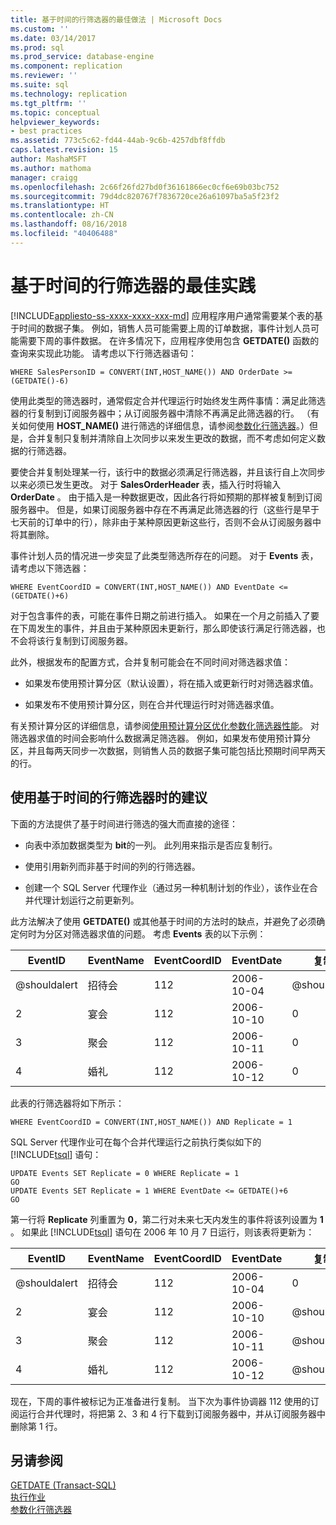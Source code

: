```yaml
---
title: 基于时间的行筛选器的最佳做法 | Microsoft Docs
ms.custom: ''
ms.date: 03/14/2017
ms.prod: sql
ms.prod_service: database-engine
ms.component: replication
ms.reviewer: ''
ms.suite: sql
ms.technology: replication
ms.tgt_pltfrm: ''
ms.topic: conceptual
helpviewer_keywords:
- best practices
ms.assetid: 773c5c62-fd44-44ab-9c6b-4257dbf8ffdb
caps.latest.revision: 15
author: MashaMSFT
ms.author: mathoma
manager: craigg
ms.openlocfilehash: 2c66f26fd27bd0f36161866ec0cf6e69b03bc752
ms.sourcegitcommit: 79d4dc820767f7836720ce26a61097ba5a5f23f2
ms.translationtype: HT
ms.contentlocale: zh-CN
ms.lasthandoff: 08/16/2018
ms.locfileid: "40406488"
---
```

# <a name="best-practices-for-time-based-row-filters"></a>基于时间的行筛选器的最佳实践
[!INCLUDE[appliesto-ss-xxxx-xxxx-xxx-md](../../../includes/appliesto-ss-xxxx-xxxx-xxx-md.md)]
  应用程序用户通常需要某个表的基于时间的数据子集。 例如，销售人员可能需要上周的订单数据，事件计划人员可能需要下周的事件数据。 在许多情况下，应用程序使用包含 **GETDATE()** 函数的查询来实现此功能。 请考虑以下行筛选器语句：  
  
```  
WHERE SalesPersonID = CONVERT(INT,HOST_NAME()) AND OrderDate >= (GETDATE()-6)  
```  
  
 使用此类型的筛选器时，通常假定合并代理运行时始终发生两件事情：满足此筛选器的行复制到订阅服务器中；从订阅服务器中清除不再满足此筛选器的行。 （有关如何使用 **HOST_NAME()** 进行筛选的详细信息，请参阅[参数化行筛选器](../../../relational-databases/replication/merge/parameterized-filters-parameterized-row-filters.md)。）但是，合并复制只复制并清除自上次同步以来发生更改的数据，而不考虑如何定义数据的行筛选器。  
  
 要使合并复制处理某一行，该行中的数据必须满足行筛选器，并且该行自上次同步以来必须已发生更改。 对于 **SalesOrderHeader** 表，插入行时将输入 **OrderDate** 。 由于插入是一种数据更改，因此各行将如预期的那样被复制到订阅服务器中。 但是，如果订阅服务器中存在不再满足此筛选器的行（这些行是早于七天前的订单中的行），除非由于某种原因更新这些行，否则不会从订阅服务器中将其删除。  
  
 事件计划人员的情况进一步突显了此类型筛选所存在的问题。 对于 **Events** 表，请考虑以下筛选器：  
  
```  
WHERE EventCoordID = CONVERT(INT,HOST_NAME()) AND EventDate <= (GETDATE()+6)  
```  
  
 对于包含事件的表，可能在事件日期之前进行插入。 如果在一个月之前插入了要在下周发生的事件，并且由于某种原因未更新行，那么即使该行满足行筛选器，也不会将该行复制到订阅服务器。  
  
 此外，根据发布的配置方式，合并复制可能会在不同时间对筛选器求值：  
  
-   如果发布使用预计算分区（默认设置），将在插入或更新行时对筛选器求值。  
  
-   如果发布不使用预计算分区，则在合并代理运行时对筛选器求值。  
  
 有关预计算分区的详细信息，请参阅[使用预计算分区优化参数化筛选器性能](../../../relational-databases/replication/merge/parameterized-filters-optimize-for-precomputed-partitions.md)。 对筛选器求值的时间会影响什么数据满足筛选器。 例如，如果发布使用预计算分区，并且每两天同步一次数据，则销售人员的数据子集可能包括比预期时间早两天的行。  
  
## <a name="recommendations-for-using-time-based-row-filters"></a>使用基于时间的行筛选器时的建议  
 下面的方法提供了基于时间进行筛选的强大而直接的途径：  
  
-   向表中添加数据类型为 **bit**的一列。 此列用来指示是否应复制行。  
  
-   使用引用新列而非基于时间的列的行筛选器。  
  
-   创建一个 SQL Server 代理作业（通过另一种机制计划的作业），该作业在合并代理计划运行之前更新列。  
  
 此方法解决了使用 **GETDATE()** 或其他基于时间的方法时的缺点，并避免了必须确定何时为分区对筛选器求值的问题。 考虑 **Events** 表的以下示例：  
  
|**EventID**|**EventName**|**EventCoordID**|**EventDate**|**复制**|  
|-----------------|-------------------|----------------------|-------------------|-------------------|  
|@shouldalert|招待会|112|2006-10-04|@shouldalert|  
|2|宴会|112|2006-10-10|0|  
|3|聚会|112|2006-10-11|0|  
|4|婚礼|112|2006-10-12|0|  
  
 此表的行筛选器将如下所示：  
  
```  
WHERE EventCoordID = CONVERT(INT,HOST_NAME()) AND Replicate = 1  
```  
  
 SQL Server 代理作业可在每个合并代理运行之前执行类似如下的 [!INCLUDE[tsql](../../../includes/tsql-md.md)] 语句：  
  
```  
UPDATE Events SET Replicate = 0 WHERE Replicate = 1  
GO  
UPDATE Events SET Replicate = 1 WHERE EventDate <= GETDATE()+6  
GO  
```  
  
 第一行将 **Replicate** 列重置为 **0**，第二行对未来七天内发生的事件将该列设置为 **1** 。 如果此 [!INCLUDE[tsql](../../../includes/tsql-md.md)] 语句在 2006 年 10 月 7 日运行，则该表将更新为：  
  
|**EventID**|**EventName**|**EventCoordID**|**EventDate**|**复制**|  
|-----------------|-------------------|----------------------|-------------------|-------------------|  
|@shouldalert|招待会|112|2006-10-04|0|  
|2|宴会|112|2006-10-10|@shouldalert|  
|3|聚会|112|2006-10-11|@shouldalert|  
|4|婚礼|112|2006-10-12|@shouldalert|  
  
 现在，下周的事件被标记为正准备进行复制。 当下次为事件协调器 112 使用的订阅运行合并代理时，将把第 2、3 和 4 行下载到订阅服务器中，并从订阅服务器中删除第 1 行。  
  
## <a name="see-also"></a>另请参阅  
 [GETDATE (Transact-SQL)](../../../t-sql/functions/getdate-transact-sql.md)   
 [执行作业](../../../ssms/agent/implement-jobs.md)   
 [参数化行筛选器](../../../relational-databases/replication/merge/parameterized-filters-parameterized-row-filters.md)  
  
  
